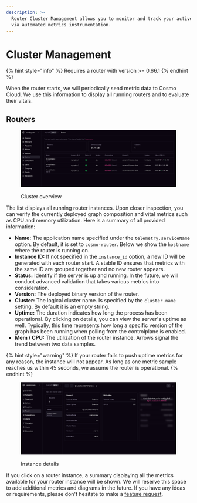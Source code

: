 ```yaml
---
description: >-
  Router Cluster Management allows you to monitor and track your active routers
  via automated metrics instrumentation.
---
```


# Cluster Management

{% hint style="info" %}
Requires a router with version >= 0.66.1
{% endhint %}

When the router starts, we will periodically send metric data to Cosmo Cloud. We use this information to display all running routers and to evaluate their vitals.

## Routers

<figure><img src="../.gitbook/assets/cluster-management.png" alt=""><figcaption><p>Cluster overview</p></figcaption></figure>

The list displays all running router instances. Upon closer inspection, you can verify the currently deployed graph composition and vital metrics such as CPU and memory utilization. Here is a summary of all provided information:

* **Name:** The application name specified under the `telemetry.serviceName` option. By default, it is set to `cosmo-router`. Below we show the `hostname` where the router is running on.
* **Instance ID:** If not specified in the `instance_id` option, a new ID will be generated with each router start. A stable ID ensures that metrics with the same ID are grouped together and no new router appears.
* **Status:** Identify if the server is up and running. In the future, we will conduct advanced validation that takes various metrics into consideration.
* **Version:** The deployed binary version of the router.
* **Cluster:** The logical cluster name. Is specified by the `cluster.name` setting. By default it is an empty string.
* **Uptime:** The duration indicates how long the process has been operational. By clicking on details, you can view the server's uptime as well. Typically, this time represents how long a specific version of the graph has been running when polling from the controlplane is enabled.
* **Mem / CPU:** The utilization of the router instance. Arrows signal the trend between two data samples.

{% hint style="warning" %}
If your router fails to push uptime metrics for any reason, the instance will not appear. As long as one metric sample reaches us within 45 seconds, we assume the router is operational.
{% endhint %}

<figure><img src="../.gitbook/assets/instance-details.png" alt=""><figcaption><p>Instance details</p></figcaption></figure>

If you click on a router instance, a summary displaying all the metrics available for your router instance will be shown. We will reserve this space to add additional metrics and diagrams in the future. If you have any ideas or requirements, please don't hesitate to make a [feature request](https://github.com/wundergraph/cosmo/issues/new?assignees=\&labels=enhancement%2Cneeds+triage\&projects=\&template=feature\_request.yaml).
